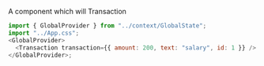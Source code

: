 A component which will Transaction

```js
import { GlobalProvider } from "../context/GlobalState";
import "../App.css";
<GlobalProvider>
  <Transaction transaction={{ amount: 200, text: "salary", id: 1 }} />
</GlobalProvider>;
```
